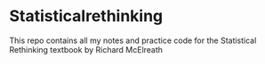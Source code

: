 # Statisticalrethinking


This repo contains all my notes and practice code for the Statistical Rethinking textbook by Richard McElreath 
